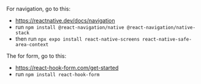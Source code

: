 For navigation, go to this:
- https://reactnative.dev/docs/navigation
- run `npm install @react-navigation/native @react-navigation/native-stack`
- then run `npx expo install react-native-screens react-native-safe-area-context`

The for form, go to this:
- https://react-hook-form.com/get-started
- run `npm install react-hook-form`